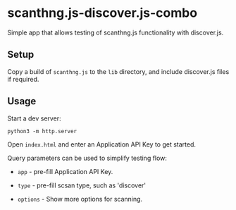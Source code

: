# scanthng.js-discover.js-combo

Simple app that allows testing of scanthng.js functionality with discover.js.


## Setup

Copy a build of `scanthng.js` to the `lib` directory, and include discover.js
files if required.


## Usage

Start a dev server:

```
python3 -m http.server
```

Open `index.html` and enter an Application API Key to get started.

Query parameters can be used to simplify testing flow:

* `app` - pre-fill Application API Key.

* `type` - pre-fill scsan type, such as 'discover'

* `options` - Show more options for scanning.
